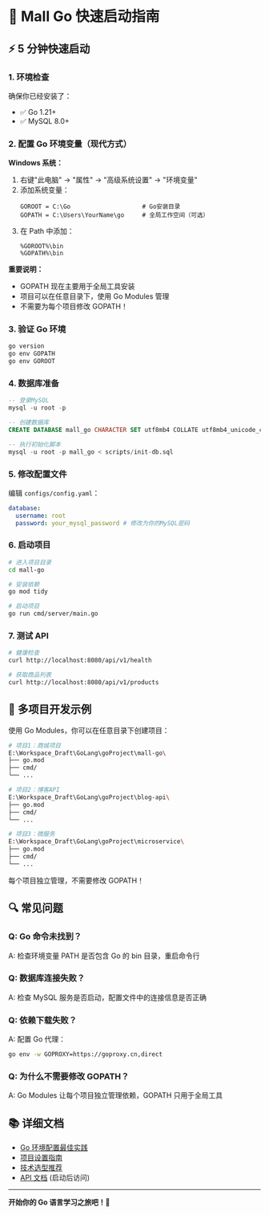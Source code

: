 # 🚀 Mall Go 快速启动指南

## ⚡ 5 分钟快速启动

### 1. 环境检查

确保你已经安装了：

- ✅ Go 1.21+
- ✅ MySQL 8.0+

### 2. 配置 Go 环境变量（现代方式）

**Windows 系统：**

1. 右键"此电脑" → "属性" → "高级系统设置" → "环境变量"
2. 添加系统变量：
   ```
   GOROOT = C:\Go                    # Go安装目录
   GOPATH = C:\Users\YourName\go     # 全局工作空间（可选）
   ```
3. 在 Path 中添加：
   ```
   %GOROOT%\bin
   %GOPATH%\bin
   ```

**重要说明：**

- GOPATH 现在主要用于全局工具安装
- 项目可以在任意目录下，使用 Go Modules 管理
- 不需要为每个项目修改 GOPATH！

### 3. 验证 Go 环境

```bash
go version
go env GOPATH
go env GOROOT
```

### 4. 数据库准备

```sql
-- 登录MySQL
mysql -u root -p

-- 创建数据库
CREATE DATABASE mall_go CHARACTER SET utf8mb4 COLLATE utf8mb4_unicode_ci;

-- 执行初始化脚本
mysql -u root -p mall_go < scripts/init-db.sql
```

### 5. 修改配置文件

编辑 `configs/config.yaml`：

```yaml
database:
  username: root
  password: your_mysql_password # 修改为你的MySQL密码
```

### 6. 启动项目

```bash
# 进入项目目录
cd mall-go

# 安装依赖
go mod tidy

# 启动项目
go run cmd/server/main.go
```

### 7. 测试 API

```bash
# 健康检查
curl http://localhost:8080/api/v1/health

# 获取商品列表
curl http://localhost:8080/api/v1/products
```

## 🎯 多项目开发示例

使用 Go Modules，你可以在任意目录下创建项目：

```bash
# 项目1：商城项目
E:\Workspace_Draft\GoLang\goProject\mall-go\
├── go.mod
├── cmd/
└── ...

# 项目2：博客API
E:\Workspace_Draft\GoLang\goProject\blog-api\
├── go.mod
├── cmd/
└── ...

# 项目3：微服务
E:\Workspace_Draft\GoLang\goProject\microservice\
├── go.mod
├── cmd/
└── ...
```

每个项目独立管理，不需要修改 GOPATH！

## 🔍 常见问题

### Q: Go 命令未找到？

A: 检查环境变量 PATH 是否包含 Go 的 bin 目录，重启命令行

### Q: 数据库连接失败？

A: 检查 MySQL 服务是否启动，配置文件中的连接信息是否正确

### Q: 依赖下载失败？

A: 配置 Go 代理：

```bash
go env -w GOPROXY=https://goproxy.cn,direct
```

### Q: 为什么不需要修改 GOPATH？

A: Go Modules 让每个项目独立管理依赖，GOPATH 只用于全局工具

## 📚 详细文档

- [Go 环境配置最佳实践](docs/Go环境配置最佳实践.md)
- [项目设置指南](docs/项目设置指南.md)
- [技术选型推荐](docs/技术选型推荐.md)
- [API 文档](http://localhost:8080/swagger/index.html) (启动后访问)

---

**开始你的 Go 语言学习之旅吧！🎉**
